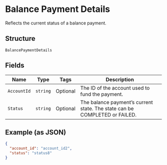 
# Balance Payment Details

Reflects the current status of a balance payment.

## Structure

`BalancePaymentDetails`

## Fields

| Name | Type | Tags | Description |
|  --- | --- | --- | --- |
| `AccountId` | `string` | Optional | The ID of the account used to fund the payment. |
| `Status` | `string` | Optional | The balance payment’s current state. The state can be COMPLETED or FAILED. |

## Example (as JSON)

```json
{
  "account_id": "account_id2",
  "status": "status8"
}
```

